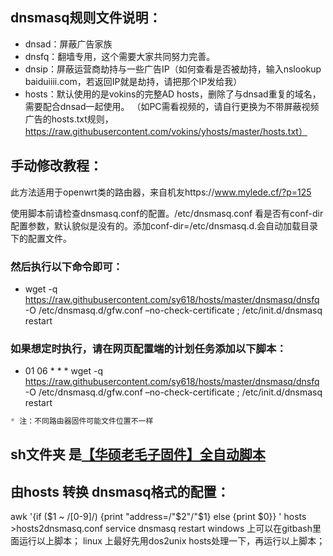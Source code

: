 ## dnsmasq规则文件说明：
* dnsad：屏蔽广告家族
* dnsfq：翻墙专用，这个需要大家共同努力完善。
* dnsip：屏蔽运营商劫持与一些广告IP（如何查看是否被劫持，输入nslookup baiduiiii.com，若返回IP就是劫持，请把那个IP发给我）
* hosts：默认使用的是vokins的完整AD hosts，删除了与dnsad重复的域名，需要配合dnsad一起使用。
（如PC需看视频的，请自行更换为不带屏蔽视频广告的hosts.txt规则，https://raw.githubusercontent.com/vokins/yhosts/master/hosts.txt）


## 手动修改教程：
此方法适用于openwrt类的路由器，来自机友https://www.mylede.cf/?p=125 

使用脚本前请检查dnsmasq.conf的配置。/etc/dnsmasq.conf 看是否有conf-dir 配置参数，默认貌似是没有的。添加conf-dir=/etc/dnsmasq.d.会自动加载目录下的配置文件。

### 然后执行以下命令即可：
* wget -q https://raw.githubusercontent.com/sy618/hosts/master/dnsmasq/dnsfq -O /etc/dnsmasq.d/gfw.conf –no-check-certificate ; /etc/init.d/dnsmasq restart

### 如果想定时执行，请在网页配置端的计划任务添加以下脚本：
* 01 06 * * * wget -q https://raw.githubusercontent.com/sy618/hosts/master/dnsmasq/dnsfq -O /etc/dnsmasq.d/gfw.conf –no-check-certificate ; /etc/init.d/dnsmasq restart
```javascript
* 注：不同路由器固件可能文件位置不一样
```


## sh文件夹 是[【华硕老毛子固件】全自动脚本](https://github.com/sy618/hosts/tree/master/dnsmasq/sh)


## 由hosts 转换 dnsmasq格式的配置：

awk '{if ($1 ~ /[0-9]/) {print "address=/"$2"/"$1}   else {print $0}} ' hosts >hosts2dnsmasq.conf 
service dnsmasq restart
windows 上可以在gitbash里面运行以上脚本；
linux   上最好先用dos2unix hosts处理一下，再运行以上脚本；